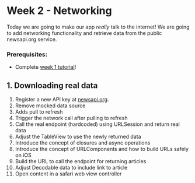 # Week 2 - Networking
Today we are going to make our app _really_ talk to the internet! We are going to add networking functionality and retrieve data from the public newsapi.org service.

### Prerequisites:
- Complete [week 1 tutorial](../Week1/Week1-Creation.md)!

## 1. Downloading real data
1. Register a new API key at [newsapi.org](https://newsapi.org/register/). <image of newsapi.org form filled out>
1. Remove mocked data source
1. Adds pull to refresh
1. Trigger the network call after pulling to refresh
1. Call the real endpoint (hardcoded) using URLSession and return real data
1. Adjust the TableView to use the newly returned data
1. Introduce the concept of closures and async operations
1. Introduce the concept of URLComponents and how to build URLs safely on iOS
1. Build the URL to call the endpoint for returning articles
1. Adjust Decodable data to include link to article
1. Open content in a safari web view controller
